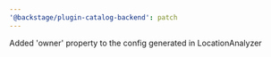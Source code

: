 ```yaml
---
'@backstage/plugin-catalog-backend': patch
---
```


Added 'owner' property to the config generated in LocationAnalyzer

